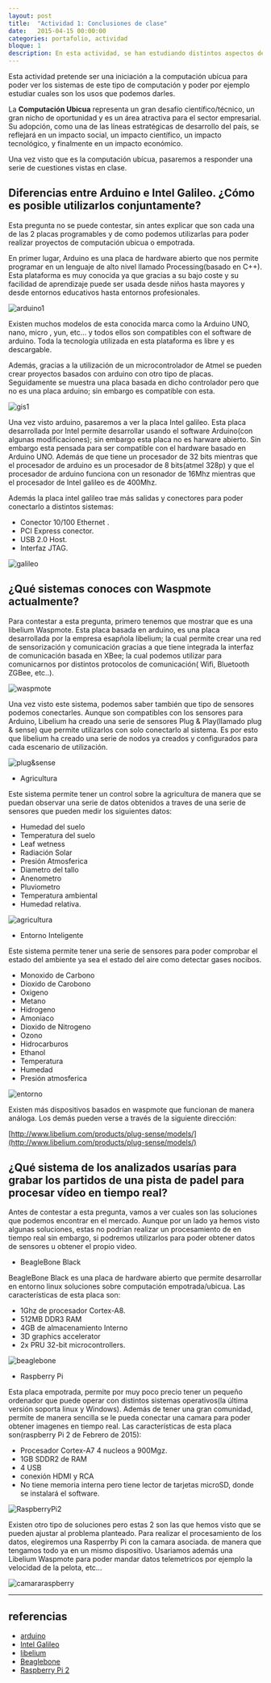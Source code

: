 ```yaml
---
layout: post
title:  "Actividad 1: Conclusiones de clase"
date:   2015-04-15 00:00:00
categories: portafolio, actividad
bloque: 1
description: En esta actividad, se han estudiando distintos aspectos de la computación ubicua. Como por ejemplo el uso de microcontroladores programables como Arduino o Waspmote. Además se ha realizado un estudio sobre que sistema sería mejor para realizar un análisis de un partido de padel.
---
```


Esta actividad pretende ser una iniciación a la computación ubícua para poder ver los sistemas de este tipo de computación y poder por ejemplo estudiar cuales son los usos que podemos darles.

La **Computación Ubicua** representa un gran desafío científico/técnico, un gran nicho de oportunidad y es un área atractiva para el sector empresarial. Su adopción, como una de las líneas estratégicas de desarrollo del país, se reflejará en un impacto social, un impacto científico, un impacto tecnológico, y finalmente en un impacto económico.

Una vez visto que es la computación ubícua, pasaremos a responder una serie de cuestiones vistas en clase.

## Diferencias entre Arduino e Intel Galileo. ¿Cómo es posible utilizarlos conjuntamente?

Esta pregunta no se puede contestar, sin antes explicar que son cada una de las 2 placas programables y de como podemos utilizarlas para poder realizar proyectos de computación ubicua o empotrada.


En primer lugar, Arduino es una placa de hardware abierto que nos permite programar en un lenguaje de alto nivel llamado Processing(basado en C++). Esta plataforma es muy conocida ya que gracias a su bajo coste y su facilidad de aprendizaje puede ser usada desde niños hasta mayores y desde entornos educativos hasta entornos profesionales.

![arduino1](/resources/arduino1.JPG)

Existen muchos modelos de esta conocida marca como la Arduino UNO, nano, micro , yun, etc... y todos ellos son compatibles con el software de arduino. Toda la tecnología utilizada en esta plataforma es libre y es descargable.

Además, gracias a la utilización de un microcontrolador de Atmel se pueden crear proyectos basados con arduino con otro tipo de placas. Seguidamente se muestra una placa basada en dicho controlador pero que no es una placa arduino; sin embargo es compatible con esta.

![gis1](/resources/gis1.JPG)

Una vez visto arduino, pasaremos a ver la placa Intel galileo. Esta placa desarrollada por Intel permite desarrollar usando el software Arduino(con algunas modificaciones); sin embargo esta placa no es harware abierto. Sin embargo esta pensada para ser compatible con el hardware basado en Arduino UNO. Además de que tiene un procesador de 32 bits mientras que el procesador de arduino es un procesador de 8 bits(atmel 328p) y que el procesador de arduino funciona con un resonador de 16Mhz mientras que el procesador de Intel galileo es de 400Mhz.

Además la placa intel galileo trae más salidas y conectores para poder conectarlo a distintos sistemas:

* Conector 10/100 Ethernet .
* PCI Express conector.
* USB 2.0 Host.
* Interfaz JTAG.

![galileo](http://www.arduino.cc/en/uploads/ArduinoCertified/IntelGalileo_fabD_Front.jpg)

## ¿Qué sistemas conoces con Waspmote actualmente?

Para contestar a esta pregunta, primero tenemos que mostrar que es una libelium Waspmote. Esta placa basada en arduino, es una placa desarrollada por la empresa esapñola libelium; la cual permite crear una red de sensorización y comunicación gracias a que tiene integrada la interfaz de comunicación basada en XBee; la cual podemos utilizar para comunicarnos por distintos protocolos de comunicación( Wifi, Bluetooth ZGBee, etc..).

![waspmote](http://www.libelium.com/wp-content/themes/libelium/images/content/products/mote-runner/waspmote_mote_runner_24.png)

Una vez visto este sistema, podemos saber también que tipo de sensores podemos conectarles. Aunque son compatibles con los sensores para Arduino, Libelium ha creado una serie de sensores Plug & Play(llamado plug & sense) que permite utilizarlos con solo conectarlo al sistema. Es por esto que libelium ha creado una serie de nodos ya creados y configurados para cada escenario de utilización.

![plug&sense](http://www.libelium.com/resources/images/content/products/plug-sense/models/smart_environment_model.png)

* Agricultura

Este sistema permite tener un control sobre la agricultura de manera que se puedan observar una serie de datos obtenidos a traves de una serie de sensores que pueden medir los siguientes datos:

  * Humedad del suelo
  * Temperatura del suelo
  * Leaf wetness
  * Radiación Solar
  * Presión Atmosferica
  * Diametro del tallo
  * Anenometro
  * Pluviometro
  * Temperatura ambiental
  * Humedad relativa.

![agricultura](http://www.libelium.com/resources/images/content/products/plug-sense/models/smart_agriculture_model.png)

* Entorno Inteligente

Este sistema permite tener una serie de sensores para poder comprobar el estado del ambiente ya sea el estado del aire como detectar gases nocibos.

  * Monoxido de Carbono
  * Dioxido de Carobono
  * Oxigeno
  * Metano
  * Hidrogeno
  * Amoniaco
  * Dioxido de Nitrogeno
  * Ozono
  * Hidrocarburos
  * Ethanol
  * Temperatura
  * Humedad
  * Presión atmosferica

![entorno](http://www.libelium.com/resources/images/content/products/plug-sense/models/smart_environment_model.png)

Existen más dispositivos basados en waspmote que funcionan de manera análoga. Los demás pueden verse a través de la siguiente dirección:

[http://www.libelium.com/products/plug-sense/models/](http://www.libelium.com/products/plug-sense/models/)

## ¿Qué sistema de los analizados usarías para grabar los partidos de una pista de padel para procesar vídeo en tiempo real?

Antes de contestar a esta pregunta, vamos a ver cuales son las soluciones que podemos encontrar en el mercado. Aunque por un lado ya hemos visto algunas soluciones, estas no podrían realizar un procesamiento de en tiempo real sin embargo, si podremos utilizarlos para poder obtener datos de sensores u obtener el propio video.

* BeagleBone Black

BeagleBone Black es una placa de hardware abierto que permite desarrollar en entorno linux soluciones sobre computación empotrada/ubicua. Las características de esta placa son:

  * 1Ghz de procesador Cortex-A8.
  * 512MB DDR3 RAM
  * 4GB de almacenamiento Interno
  * 3D graphics accelerator
  * 2x PRU 32-bit microcontrollers.

![beaglebone](/resources/beaglebone.jpg)

* Raspberry Pi

Esta placa empotrada, permite por muy poco precio tener un pequeño ordenador que puede operar con distintos sistemas operativos(la última versión soporta linux y Windows). Además de tener una gran comunidad, permite de manera sencilla se le pueda conectar una camara para poder obtener imagenes en tiempo real. Las características de esta placa son(raspberry Pi 2 de Febrero de 2015):

* Procesador Cortex-A7 4 nucleos a 900Mgz.
* 1GB SDDR2 de RAM
* 4 USB
* conexión HDMI y RCA
* No tiene memoria interna pero tiene lector de tarjetas microSD, donde se instalará el software.

![RaspberryPi2](http://booleanbite.com/web/wp-content/uploads/2015/02/DSC_0747.jpg)

Existen otro tipo de soluciones pero estas 2 son las que hemos visto que se pueden ajustar al problema planteado. Para realizar el procesamiento de los datos, elegiremos una Rasperrby Pi con la camara asociada. de manera que tengamos todo ya en un mismo dispositivo. Usariamos además una Libelium Waspmote para poder mandar datos telemetricos por ejemplo la velocidad de la pelota, etc...

![camararaspberry](http://fotos.pccomponentes.com/varios/otros/camara_para_raspberry_pi_5mp.jpg)

---
## referencias

* [arduino](http://arduino.cc)
* [Intel Galileo](http://www.arduino.cc/en/ArduinoCertified/IntelGalileo)
* [libelium](http://www.libelium.com)
* [Beaglebone](http://beagleboard.org/BLACK)
* [Raspberry Pi 2](http://booleanbite.com/web/analisis-raspberry-pi-2-model-b/)
